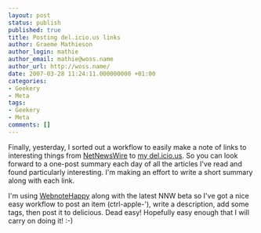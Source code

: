 ```yaml
---
layout: post
status: publish
published: true
title: Posting del.icio.us links
author: Graeme Mathieson
author_login: mathie
author_email: mathie@woss.name
author_url: http://woss.name/
date: 2007-03-28 11:24:11.000000000 +01:00
categories:
- Geekery
- Meta
tags:
- Geekery
- Meta
comments: []
---
```

Finally, yesterday, I sorted out a workflow to easily make a note of links to interesting things from [NetNewsWire](http://www.newsgator.com/NGOLProduct.aspx?ProdID=NetNewsWire) to [my del.icio.us](http://del.icio.us/mathie).  So you can look forward to a one-post summary each day of all the articles I've read and found particularly interesting.  I'm making an effort to write a short summary along with each link.

I'm using [WebnoteHappy](http://www.happyapps.com/webnotehappy/) along with the latest NNW beta so I've got a nice easy workflow to post an item (ctrl-apple-'), write a description, add some tags, then post it to delicious.  Dead easy!  Hopefully easy enough that I will carry on doing it! :-)
